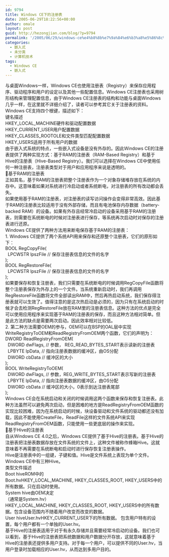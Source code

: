 ```yaml
---
id: 9794
title: Windows CE下的注册表
date: 2005-06-29T18:22:56+00:00
author: omale
layout: post
guid: http://hezongjian.com/blog/?p=9794
permalink: '/2005/06/29/windows-ce%e4%b8%8b%e7%9a%84%e6%b3%a8%e5%86%8c%e8%a1%a8/'
categories:
  - 嵌入式
  - 未分类
  - 计算机技术
tags:
  - Windows CE
  - 嵌入式
---
```

与桌面Windows一样，Windows&nbsp;CE也使用注册表（Registry）来保存应用程序、驱动程序和用户的设定以及其他一些配置信息。Windows&nbsp;CE注册表也采用树形结构来管理配置信息，由于Windows&nbsp;CE注册表的结构和功能与桌面Windows几乎一样，在这里就不详细介绍了，读者可以参考其它关于注册表的资料。  
Windows&nbsp;CE支持四个根键，描述如下：  
键名描述  
HKEY\_LOCAL\_MACHINE硬件和驱动配置数据  
HKEY\_CURRENT\_USER用户配置数据  
HKEY\_CLASSES\_ROOTOLE和文件类型匹配配置数据  
HKEY_USERS适用于所有用户的数据  
由于嵌入式系统的特点，一些嵌入式设备是没有外存的。因此Windows&nbsp;CE的注册表提供了两种实现方式：基于RAM的注册表（RAM-Based&nbsp;Registry）和基于Hive的注册表（Hive-Based&nbsp;Registry）。我们可以选择在Windows&nbsp;CE中使用任何一种注册表，注册表类型对于用户和应用程序来说是透明的。  
&#61548;基于RAM的注册表  
正如其名，基于RAM的注册表把整个注册表作为一个对象存储堆存放在系统的内存中。这意味着如果对系统进行冷启动或者系统断电，对注册表的所有改动都会丢失。  
如果使用基于RAM的注册表，对注册表的读写访问操作会变得非常高效。因此基于RAM的注册表比较适用于没有外部存储，而且有电池保存内存数据（battery-backed&nbsp;RAM）的设备。如果有外存且经常冷启动的设备采用基于RAM的注册表，则需要在系统断电的时候对注册表进行保存，等系统再次启动时对保存的注册表进行还原。  
Windows&nbsp;CE提供了两种方法用来断电保存基于RAM的注册表：  
1.&nbsp;Windows&nbsp;CE提供了两个系统API用来保存和还原整个注册表，它们的原形如下：  
BOOL&nbsp;RegCopyFile(&nbsp;  
&nbsp;&nbsp;LPCWSTR&nbsp;lpszFile&nbsp;//&nbsp;保存注册表信息的文件的名字  
);  
BOOL&nbsp;RegRestoreFile(&nbsp;  
&nbsp;&nbsp;LPCWSTR&nbsp;lpszFile&nbsp;//&nbsp;保存注册表信息的文件的名字  
);  
如果要保存和恢复注册表，我们只需要在系统断电的时候调用RegCopyFile函数将整个注册表保存为外存上的一个文件。当系统重新启动时，我们再调用RegRestoreFile函数将文件全部读出RAM中，然后再热启动系统，我们保存得注册表就可以生效了。值得注意的是这次热启动是必须的，因为只有在系统启动的时候才会去检测RegRestoreFile放在RAM里的注册表信息。这种方法的优点是完全可以使用应用程序来实现基于RAM的注册表的保存，而且这种方法相对简单。但是此方法的缺点是需要两次启动。因此效率相对比较低。  
2.&nbsp;第二种方法需要OEM的参与，OEM可以在BSP的OAL层中实现WriteRegistryToOEM和ReadRegistryFromOEM两个函数，它们的声明为：  
DWORD&nbsp;ReadRegistryFromOEM(  
&nbsp;&nbsp;DWORD&nbsp;dwFlags,&nbsp;//&nbsp;参数，&nbsp;REG\_READ\_BYTES_START表示读新的注册表  
&nbsp;&nbsp;LPBYTE&nbsp;lpData,&nbsp;//&nbsp;指向注册表数据的缓冲区，由OS分配  
&nbsp;&nbsp;DWORD&nbsp;cbData&nbsp;//&nbsp;缓冲区的大小  
);  
BOOL&nbsp;WriteRegistryToOEM(&nbsp;  
&nbsp;&nbsp;DWORD&nbsp;dwFlags,&nbsp;//&nbsp;参数，REG\_WRITE\_BYTES_START表示写新的注册表  
&nbsp;&nbsp;LPBYTE&nbsp;lpData,&nbsp;//&nbsp;指向注册表数据的缓冲区，由OS分配  
&nbsp;&nbsp;DWORD&nbsp;cbData&nbsp;//&nbsp;缓冲区的大小，0表示到达注册表尾部  
);  
Windows&nbsp;CE会在系统启动和关闭的时候调用这两个函数来保存和恢复注册表。此种方法虽然可以避免两次启动，但是困难的地方是ReadRegistryFromOEM函数的实现比较困难，因为在系统启动的时候，块设备驱动和文件系统的驱动都还没有加载，因此不能使用CreateFile，ReadFile这样的文件系统API来实现ReadRegistryFromOEM函数，只能使用一些更底层的操作来实现。  
&#61548;基于Hive的注册表  
自从Windows&nbsp;CE&nbsp;4.0之后，Windows&nbsp;CE提供了基于Hive的注册表。基于Hive的注册表把注册表数据存放在文件系统的文件上，这种文件被称作蜂箱Hive。这就意味着不再需要在系统断电和启动时进行保存恢复注册表操作。  
Hive是注册表中的一组键，子键和值。Hive是文件系统上表现为单个文件。Windows&nbsp;CE中有三种Hive。  
类型文件描述  
Boot&nbsp;hiveROM中的Boot.hvHKEY\_LOCAL\_MACHINE,&nbsp;HKEY\_CLASSES\_ROOT,&nbsp;HKEY_USERS中的所有数据。只在启动时使用。  
System&nbsp;hive由OEM决定  
（通常是System.hv）HKEY\_LOCAL\_MACHINE,&nbsp;HKEY\_CLASSES\_ROOT,&nbsp;HKEY_USERS中的所有数据。包含设备范围内不随着用户改变而改变的数据。  
User&nbsp;hiveUser.hvHKEY\_CURRENT\_USER下的所有数据。&nbsp;包含用户特有的设置，每个用户都有一个单独的User.hv。  
基于Hive的注册表适用于对于有永久存储并且需要经常冷启动的设备。我们也可以看到，基于Hive的注册表把系统数据和用户数据分开存放，这就意味着基于Hive的注册表还提供多用户支持。对于每一个用户，可以提供不同的User.hv，当用户登录时加载相应的User.hv，从而达到多用户目的。